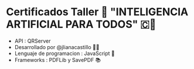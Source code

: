 # Certificados Taller 🚀 "INTELIGENCIA ARTIFICIAL PARA TODOS" 🇨🤖
* API : QRServer
* Desarrollado por @jlianacastillo 👩‍💻
* Lenguaje de programacion : JavaScript 💛
* Frameworks : PDFLib y SavePDF 📚

